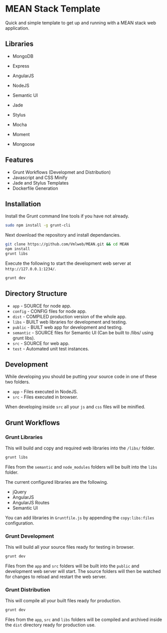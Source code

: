 # MEAN Stack Template

Quick and simple template to get up and running with a MEAN stack web application.

## Libraries

  * MongoDB
  * Express
  * AngularJS
  * NodeJS
  
  * Semantic UI
  * Jade
  * Stylus
  * Mocha
  * Moment
  * Mongoose

## Features

  * Grunt Workflows (Developmet and Distribution)
  * Javascript and CSS Minify
  * Jade and Stylus Templates
  * Dockerfile Generation

## Installation

Install the Grunt command line tools if you have not already.

```bash
sudo npm install -g grunt-cli
```

Next download the repository and install dependancies.


```bash
git clone https://github.com/Vmlweb/MEAN.git && cd MEAN
npm install
grunt libs
```

Execute the following to start the development web server at `http://127.0.0.1:1234/`.

```bash
grunt dev
```

## Directory Structure

- `app` - SOURCE for node app.
- `config` - CONFIG files for node app.
- `dist` - COMPILED production version of the whole app.
- `libs` - BUILT web libraries for development and testing.
- `public` - BUILT web app for development and testing.
- `semantic` - SOURCE files for Semantic UI (Can be built to /libs/ using grunt libs).
- `src` - SOURCE for web app.
- `test` - Automated unit test instances.

## Development

While developing you should be putting your source code in one of these two folders.

- `app` - Files executed in NodeJS.
- `src` - Files executed in browser.

When developing inside `src` all your `js` and `css` files will be minified.
  
## Grunt Workflows

### Grunt Libraries

This will build and copy and required web libraries into the `/libs/` folder.

```bash
grunt libs
```

Files from the `semantic` and `node_modules` folders will be built into the `libs` folder.

The current configured libraries are the following.

  * jQuery
  * AngularJS
  * AngularJS Routes
  * Semantic UI
  
You can add libraries in `Gruntfile.js` by appending the `copy:libs:files` configuration.

### Grunt Development

This will build all your source files ready for testing in browser.

```bash
grunt dev
```

Files from the `app` and `src` folders will be built into the `public` and development web server will start. The source folders will then be watched for changes to reload and restart the web server.

### Grunt Distribution

This will compile all your built files ready for production.

```bash
grunt dev
```

Files from the `app`, `src` and `libs` folders will be compiled and archived inside the `dist` directory ready for production use.
